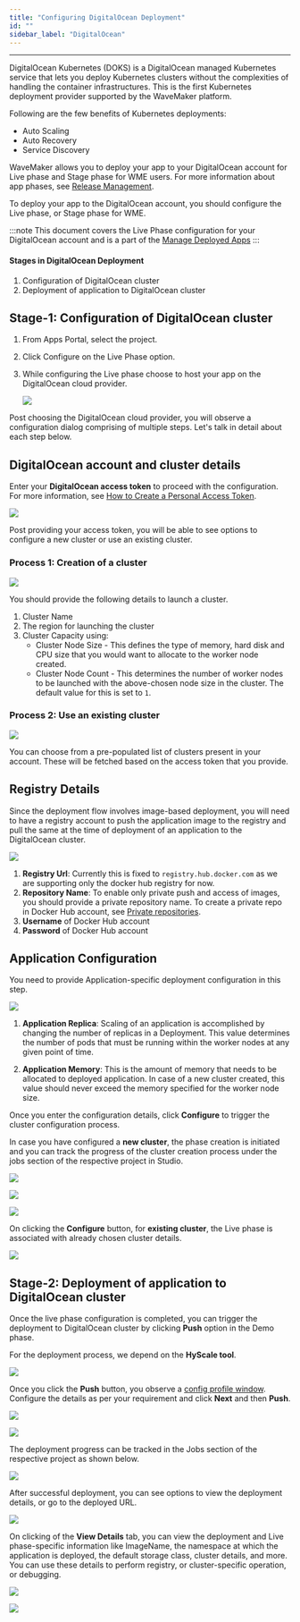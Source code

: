 ```yaml
---
title: "Configuring DigitalOcean Deployment"
id: ""
sidebar_label: "DigitalOcean"
---
```

---

DigitalOcean Kubernetes (DOKS) is a DigitalOcean managed Kubernetes service that lets you deploy Kubernetes clusters without the complexities of handling the container infrastructures. This is the first Kubernetes deployment provider supported by the WaveMaker platform.

Following are the few benefits of Kubernetes deployments:

- Auto Scaling
- Auto Recovery
- Service Discovery

WaveMaker allows you to deploy your app to your DigitalOcean account for Live phase and Stage phase for WME users. For more information about app phases, see [Release Management](/learn/app-development/deployment/release-management/).

To deploy your app to the DigitalOcean account, you should configure the Live phase, or Stage phase for WME.

:::note
This document covers the Live Phase configuration for your DigitalOcean account and is a part of the [Manage Deployed Apps](/learn/app-development/deployment/manage-deployed-apps/)
:::

#### Stages in DigitalOcean Deployment

1. Configuration of DigitalOcean cluster
2. Deployment of application to DigitalOcean cluster

## Stage-1: Configuration of DigitalOcean cluster

1. From Apps Portal, select the project.
2. Click Configure on the Live Phase option.
3. While configuring the Live phase choose to host your app on the DigitalOcean cloud provider.

    [![](/learn/assets/manage_apps_live.png)](/learn/assets/manage_apps_live.png)

 Post choosing the DigitalOcean cloud provider, you will observe a configuration dialog comprising of multiple steps. Let's talk in detail about each step below.

## DigitalOcean account and cluster details

Enter your **DigitalOcean access token** to proceed with the configuration. For more information, see [How to Create a Personal Access Token](https://www.digitalocean.com/docs/apis-clis/api/create-personal-access-token/).

![](/learn/assets/deploy_do_setup.png)

Post providing your access token, you will be able to see options to configure a new cluster or use an existing cluster.

### Process 1: Creation of a cluster

![](/learn/assets/deploy_do_new_cluster.png)

You should provide the following details to launch a cluster.
1. Cluster Name
2. The region for launching the cluster
3. Cluster Capacity using:
    - Cluster Node Size - This defines the type of memory, hard disk and CPU size that you would want to allocate to the worker node created.
    - Cluster Node Count - This determines the number of worker nodes to be launched with the above-chosen node size in the cluster. The default value for this is set to `1`.

### Process 2: Use an existing cluster

![](/learn/assets/deploy_do_existing_cluster.png)

You can choose from a pre-populated list of clusters present in your account. These will be fetched based on the access token that you provide.

## Registry Details

Since the deployment flow involves image-based deployment, you will need to have a registry account to push the application image to the registry and pull the same at the time of deployment of an application to the DigitalOcean cluster.

![](/learn/assets/deploy_do_registry_details.png)

1. **Registry Url**: Currently this is fixed to `registry.hub.docker.com` as we are supporting only the docker hub registry for now.
2. **Repository Name**: To enable only private push and access of images, you should provide a private repository name. To create a private repo in Docker Hub account, see [Private repositories](https://docs.docker.com/docker-hub/repos/#private-repositories).
3. **Username** of Docker Hub account
4. **Password** of Docker Hub account

## Application Configuration

You need to provide Application-specific deployment configuration in this step.

[![](/learn/assets/deploy_do_app_configuration.png)](/learn/assets/deploy_do_app_configuration.png)

1. **Application Replica**: Scaling of an application is accomplished by changing the number of replicas in a Deployment.
    This value determines the number of pods that must be running within the worker nodes at any given point of time.

2. **Application Memory**: This is the amount of memory that needs to be allocated to deployed application. In case of a new cluster created, this value should never exceed the memory specified for the worker node size.

Once you enter the configuration details, click **Configure** to trigger the cluster configuration process.

In case you have configured a **new cluster**, the phase creation is initiated and you can track the progress of the cluster creation process under the jobs section of the respective project in Studio.

![](/learn/assets/deploy_do_configure_new_cluster.png)

![](/learn/assets/deploy_do_configuring.png)

![](/learn/assets/deploy_do_jobs_cluster_configuration.png)

On clicking the **Configure** button, for **existing cluster**, the Live phase is associated with already chosen cluster details.

![](/learn/assets/deploy_do_configure_existing_cluster.png)


## Stage-2: Deployment of application to DigitalOcean cluster

Once the live phase configuration is completed, you can trigger the deployment to DigitalOcean cluster by clicking **Push** option in the Demo phase.

For the deployment process, we depend on the **HyScale tool**.

![](/learn/assets/deploy_do_cluster_configured.png)

Once you click the **Push** button, you observe a [config profile window](/learn/app-development/deployment/configuration-profiles). Configure the details as per your requirement and click **Next** and then **Push**.

![](/learn/assets/deploy_do_push_to_live.png)

![](/learn/assets/deploy_do_deploying.png)

The deployment progress can be tracked in the Jobs section of the respective project as shown below.

![](/learn/assets/deploy_do_jobs_deployment.png)

After successful deployment, you can see options to view the deployment details, or go to the deployed URL.

![](/learn/assets/deploy_do_deployment.png)

On clicking of the **View Details** tab, you can view the deployment and Live phase-specific information like ImageName, the namespace at which the application is deployed, the default storage class, cluster details, and more. You can use these details to perform registry, or cluster-specific operation, or debugging.

![](/learn/assets/deploy_do_providerinfo1.png)

![](/learn/assets/deploy_do_providerinfo2.png)
